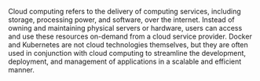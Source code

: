 Cloud computing refers to the delivery of computing services, including storage, processing power, and software, over the internet. Instead of owning and maintaining physical servers or hardware, users can access and use these resources on-demand from a cloud service provider.
Docker and Kubernetes are not cloud technologies themselves, but they are often used in conjunction with cloud computing to streamline the development, deployment, and management of applications in a scalable and efficient manner.
